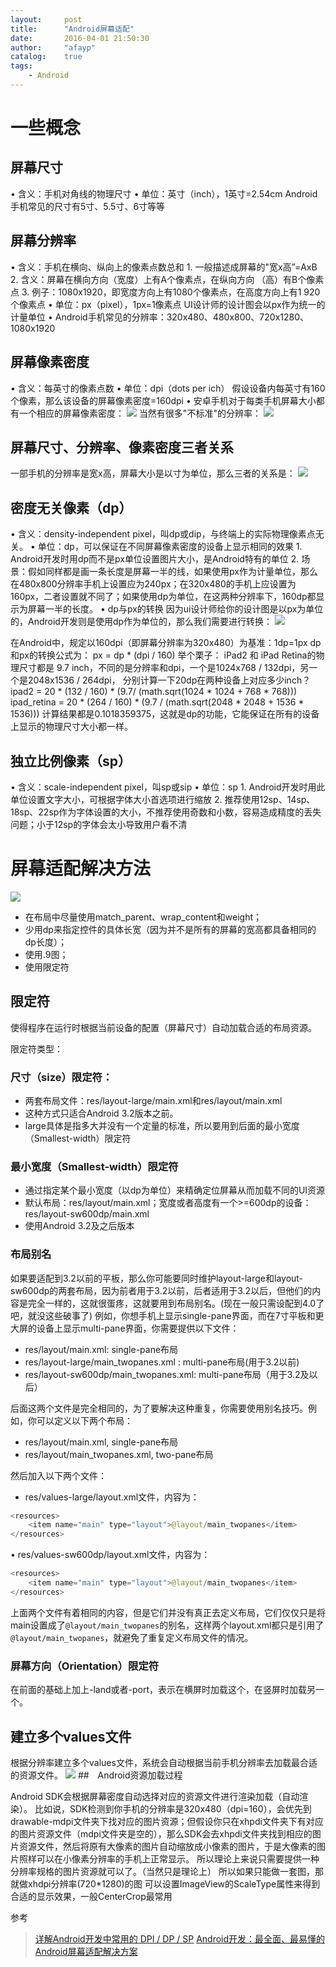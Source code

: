 ```yaml
---
layout:     post
title:      "Android屏幕适配"
date:       2016-04-01 21:50:30
author:     "afayp"
catalog:    true
tags:
    - Android
---
```



# 一些概念

## 屏幕尺寸
> 
• 含义：手机对角线的物理尺寸
• 单位：英寸（inch），1英寸=2.54cm
Android手机常见的尺寸有5寸、5.5寸、6寸等等

<!--more-->

## 屏幕分辨率
> 
• 含义：手机在横向、纵向上的像素点数总和
    1. 一般描述成屏幕的"宽x高”=AxB
    2. 含义：屏幕在横向方向（宽度）上有A个像素点，在纵向方向
    （高）有B个像素点
    3. 例子：1080x1920，即宽度方向上有1080个像素点，在高度方向上有1    920个像素点
• 单位：px（pixel），1px=1像素点
UI设计师的设计图会以px作为统一的计量单位
• Android手机常见的分辨率：320x480、480x800、720x1280、1080x1920
	
## 屏幕像素密度
> 
• 含义：每英寸的像素点数
• 单位：dpi（dots per ich）
假设设备内每英寸有160个像素，那么该设备的屏幕像素密度=160dpi
• 安卓手机对于每类手机屏幕大小都有一个相应的屏幕像素密度：
![](http://oeiu2t0ur.bkt.clouddn.com/12454321.png)
当然有很多"不标准"的分辨率：
![](http://oeiu2t0ur.bkt.clouddn.com/123131.png)

## 屏幕尺寸、分辨率、像素密度三者关系
一部手机的分辨率是宽x高，屏幕大小是以寸为单位，那么三者的关系是：
![](http://oeiu2t0ur.bkt.clouddn.com/213131.png)

## 密度无关像素（dp）
> 
• 含义：density-independent pixel，叫dp或dip，与终端上的实际物理像素点无关。
• 单位：dp，可以保证在不同屏幕像素密度的设备上显示相同的效果
		1. Android开发时用dp而不是px单位设置图片大小，是Android特有的单位
		2. 场景：假如同样都是画一条长度是屏幕一半的线，如果使用px作为计量单位，那么在480x800分辨率手机上设置应为240px；在320x480的手机上应设置为160px，二者设置就不同了；如果使用dp为单位，在这两种分辨率下，160dp都显示为屏幕一半的长度。
• dp与px的转换
因为ui设计师给你的设计图是以px为单位的，Android开发则是使用dp作为单位的，那么我们需要进行转换：
![](http://oeiu2t0ur.bkt.clouddn.com/23546786.png)
> 
在Android中，规定以160dpi（即屏幕分辨率为320x480）为基准：1dp=1px
dp和px的转换公式为： px = dp * (dpi / 160)
举个栗子：
iPad2 和 iPad Retina的物理尺寸都是 9.7 inch，不同的是分辨率和dpi，一个是1024x768 / 132dpi，另一个是2048x1536 / 264dpi，
分别计算一下20dp在两种设备上对应多少inch？
	ipad2 = 20 * (132 / 160) * (9.7/ (math.sqrt(1024 * 1024 + 768 * 768))) 
ipad_retina = 20 * (264 / 160) * (9.7 / (math.sqrt(2048 * 2048 + 1536 * 1536)))
计算结果都是0.1018359375，这就是dp的功能，它能保证在所有的设备上显示的物理尺寸大小都一样。

## 独立比例像素（sp）
> 
• 含义：scale-independent pixel，叫sp或sip
• 单位：sp
		1. Android开发时用此单位设置文字大小，可根据字体大小首选项进行缩放
		2. 推荐使用12sp、14sp、18sp、22sp作为字体设置的大小，不推荐使用奇数和小数，容易造成精度的丢失问题；小于12sp的字体会太小导致用户看不清

# 屏幕适配解决方法
![](http://oeiu2t0ur.bkt.clouddn.com/5656.png)

- 在布局中尽量使用match_parent、wrap_content和weight；
- 少用dp来指定控件的具体长宽（因为并不是所有的屏幕的宽高都具备相同的dp长度）；
- 使用.9图；
- 使用限定符

## 限定符
使得程序在运行时根据当前设备的配置（屏幕尺寸）自动加载合适的布局资源。

限定符类型：

### 尺寸（size）限定符：

- 两套布局文件：res/layout-large/main.xml和res/layout/main.xml   
- 这种方式只适合Android 3.2版本之前。
- large具体是指多大并没有一个定量的标准，所以要用到后面的最小宽度（Smallest-width）限定符

### 最小宽度（Smallest-width）限定符
- 通过指定某个最小宽度（以dp为单位）来精确定位屏幕从而加载不同的UI资源
- 默认布局：res/layout/main.xml；宽度或者高度有一个>=600dp的设备：res/layout-sw600dp/main.xml
- 使用Android 3.2及之后版本

### 布局别名
如果要适配到3.2以前的平板，那么你可能要同时维护layout-large和layout-sw600dp的两套布局，因为前者用于3.2以前，后者适用于3.2以后，但他们的内容是完全一样的，这就很蛋疼，这就要用到布局别名。(现在一般只需设配到4.0了吧，就没这些破事了)
例如，你想手机上显示single-pane界面，而在7寸平板和更大屏的设备上显示multi-pane界面，你需要提供以下文件：

- res/layout/main.xml: single-pane布局
- res/layout-large/main_twopanes.xml : multi-pane布局(用于3.2以前)
- res/layout-sw600dp/main_twopanes.xml: multi-pane布局（用于3.2及以后）

后面这两个文件是完全相同的，为了要解决这种重复，你需要使用别名技巧。例如，你可以定义以下两个布局：

- res/layout/main.xml, single-pane布局
- res/layout/main_twopanes.xml, two-pane布局

然后加入以下两个文件：

- res/values-large/layout.xml文件，内容为：
```java
<resources>  
    <item name="main" type="layout">@layout/main_twopanes</item>  
</resources>  
```
• res/values-sw600dp/layout.xml文件，内容为：
```java
<resources>  
    <item name="main" type="layout">@layout/main_twopanes</item>  
</resources>  
```				
上面两个文件有着相同的内容，但是它们并没有真正去定义布局，它们仅仅只是将main设置成了`@layout/main_twopanes`的别名，这样两个layout.xml都只是引用了`@layout/main_twopanes`，就避免了重复定义布局文件的情况。
		
### 屏幕方向（Orientation）限定符
在前面的基础上加上-land或者-port，表示在横屏时加载这个，在竖屏时加载另一个。

## 建立多个values文件
根据分辨率建立多个values文件，系统会自动根据当前手机分辨率去加载最合适的资源文件。
![](http://oeiu2t0ur.bkt.clouddn.com/20150503174449732.png)
##　Android资源加载过程
> 
Android SDK会根据屏幕密度自动选择对应的资源文件进行渲染加载（自动渲染）。
比如说，SDK检测到你手机的分辨率是320x480（dpi=160），会优先到drawable-mdpi文件夹下找对应的图片资源；但假设你只在xhpdi文件夹下有对应的图片资源文件（mdpi文件夹是空的），那么SDK会去xhpdi文件夹找到相应的图片资源文件，然后将原有大像素的图片自动缩放成小像素的图片，于是大像素的图片照样可以在小像素分辨率的手机上正常显示。
所以理论上来说只需要提供一种分辨率规格的图片资源就可以了。（当然只是理论上）
所以如果只能做一套图，那就做xhdpi分辨率(720*1280)的图
可以设置ImageView的ScaleType属性来得到合适的显示效果，一般CenterCrop最常用




参考
> [详解Android开发中常用的 DPI / DP / SP](http://www.jianshu.com/p/913943d25829)
[Android开发：最全面、最易懂的Android屏幕适配解决方案](http://www.jianshu.com/p/ec5a1a30694b)


